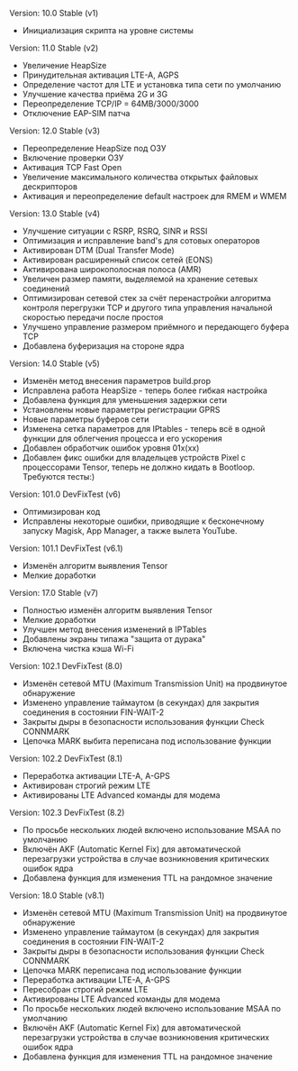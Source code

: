 Version: 10.0 Stable (v1)
- Инициализация скрипта на уровне системы

Version: 11.0 Stable (v2)
- Увеличение HeapSize
- Принудительная активация LTE-A, AGPS
- Определение частот для LTE и установка типа сети по умолчанию
- Улучшение качества приёма  2G и 3G
- Переопределение TCP/IP = 64MB/3000/3000
- Отключение EAP-SIM патча

Version: 12.0 Stable (v3)
- Переопределение HeapSize под ОЗУ
- Включение проверки ОЗУ
- Активация TCP Fast Open
- Увеличение максимального количества открытых файловых дескрипторов
- Активация и переопределение default настроек для RMEM и WMEM

Version: 13.0 Stable (v4)
- Улучшение ситуации с RSRP, RSRQ, SINR и RSSI
- Оптимизация и исправление band's для сотовых операторов
- Активирован DTM (Dual Transfer Mode)
- Активирован расширенный список сетей (EONS)
- Активирована широкополосная полоса (AMR)
- Увеличен размер памяти, выделяемой на хранение сетевых соединений
- Оптимизирован сетевой стек за счёт перенастройки алгоритма контроля перегрузки TCP и другого типа управления начальной скоростью передачи после простоя
- Улучшено управление размером приёмного и передающего буфера TCP
- Добавлена буферизация на стороне ядра

Version: 14.0 Stable (v5)
- Изменён метод внесения параметров build.prop
- Исправлена работа HeapSize - теперь более гибкая настройка
- Добавлена функция для уменьшения задержки сети
- Установлены новые параметры регистрации GPRS
- Новые параметры буферов сети
- Изменена сетка параметров для IPtables - теперь всё в одной функции для облегчения процесса и его ускорения
- Добавлен обработчик ошибок уровня 01x(xx)
- Добавлен фикс ошибки для владельцев устройств Pixel с процессорами Tensor, теперь не должно кидать в Bootloop. Требуются тесты:)

Version: 101.0 DevFixTest (v6)
- Оптимизирован код
- Исправлены некоторые ошибки, приводящие к бесконечному запуску Magisk, App Manager, а также вылета YouTube.

Version: 101.1 DevFixTest (v6.1)
- Изменён алгоритм выявления Tensor
- Мелкие доработки

Version: 17.0 Stable (v7)
- Полностью изменён алгоритм выявления Tensor
- Мелкие доработки
- Улучшен метод внесения изменений в IPTables
- Добавлены экраны типажа "защита от дурака"
- Включена чистка кэша Wi-Fi

Version: 102.1 DevFixTest (8.0)
- Изменён сетевой MTU (Maximum Transmission Unit) на продвинутое обнаружение
- Изменено управление таймаутом (в секундах) для закрытия соединения в состоянии FIN-WAIT-2
- Закрыты дыры в безопасности использования функции Check CONNMARK
- Цепочка MARK выбита переписана под использование функции

Version: 102.2 DevFixTest (8.1)
- Переработка активации LTE-A, A-GPS
- Активирован строгий режим LTE
- Активированы LTE Advanced команды для модема

Version: 102.3 DevFixTest (8.2)
- По просьбе нескольких людей включено использование MSAA по умолчанию
- Включён AKF (Automatic Kernel Fix) для автоматической перезагрузки устройства в случае возникновения критических ошибок ядра
- Добавлена функция для изменения TTL на рандомное значение 

Version: 18.0 Stable (v8.1)
- Изменён сетевой MTU (Maximum Transmission Unit) на продвинутое обнаружение
- Изменено управление таймаутом (в секундах) для закрытия соединения в состоянии FIN-WAIT-2
- Закрыты дыры в безопасности использования функции Check CONNMARK
- Цепочка MARK переписана под использование функции
- Переработка активации LTE-A, A-GPS
- Пересобран строгий режим LTE
- Активированы LTE Advanced команды для модема
- По просьбе нескольких людей включено использование MSAA по умолчанию
- Включён AKF (Automatic Kernel Fix) для автоматической перезагрузки устройства в случае возникновения критических ошибок ядра
- Добавлена функция для изменения TTL на рандомное значение 